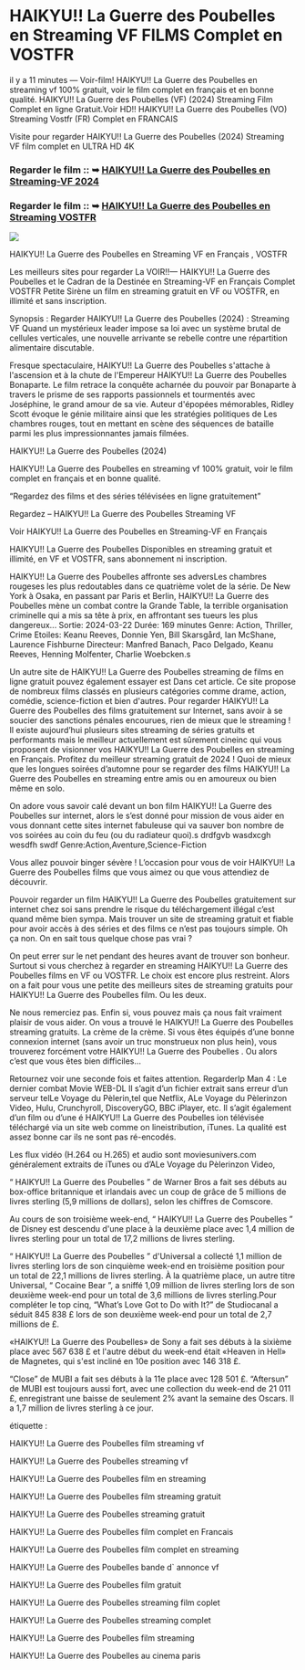 #	HAIKYU!! La Guerre des Poubelles en Streaming VF FILMS Complet en VOSTFR

il y a 11 minutes — Voir-film! HAIKYU!! La Guerre des Poubelles en streaming vf 100% gratuit, voir le film complet en français et en bonne qualité. HAIKYU!! La Guerre des Poubelles (VF) (2024) Streaming Film Complet en ligne Gratuit.Voir HD!! HAIKYU!! La Guerre des Poubelles (VO) Streaming Vostfr (FR) Complet en FRANCAIS

Visite pour regarder HAIKYU!! La Guerre des Poubelles (2024) Streaming VF film complet en ULTRA HD 4K

### Regarder le film :: ➥ [HAIKYU!! La Guerre des Poubelles en Streaming-VF 2024](https://t.co/OVukl1YiYU)

### Regarder le film :: ➥ [HAIKYU!! La Guerre des Poubelles en Streaming VOSTFR](https://t.co/OVukl1YiYU)

<p dir="auto"><a href="https://t.co/OVukl1YiYU" title="PLAYNOW" rel="nofollow"><img src="https://i.imgur.com/jhNGoEt.gif" style="max-width: 100%;"></a></p>

HAIKYU!! La Guerre des Poubelles en Streaming VF en Français , VOSTFR

Les meilleurs sites pour regarder La VOIR!!— HAIKYU!! La Guerre des Poubelles et le Cadran de la Destinée en Streaming-VF en Français Complet VOSTFR Petite Sirène un film en streaming gratuit en VF ou VOSTFR, en illimité et sans inscription.

Synopsis : Regarder HAIKYU!! La Guerre des Poubelles (2024) : Streaming VF Quand un mystérieux leader impose sa loi avec un système brutal de cellules verticales, une nouvelle arrivante se rebelle contre une répartition alimentaire discutable.

Fresque spectaculaire, HAIKYU!! La Guerre des Poubelles s'attache à l'ascension et à la chute de l'Empereur HAIKYU!! La Guerre des Poubelles Bonaparte. Le film retrace la conquête acharnée du pouvoir par Bonaparte à travers le prisme de ses rapports passionnels et tourmentés avec Joséphine, le grand amour de sa vie. Auteur d'épopées mémorables, Ridley Scott évoque le génie militaire ainsi que les stratégies politiques de Les chambres rouges, tout en mettant en scène des séquences de bataille parmi les plus impressionnantes jamais filmées.

HAIKYU!! La Guerre des Poubelles (2024)

HAIKYU!! La Guerre des Poubelles en streaming vf 100% gratuit, voir le film complet en français et en bonne qualité.

“Regardez des films et des séries télévisées en ligne gratuitement”

Regardez – HAIKYU!! La Guerre des Poubelles Streaming VF

Voir HAIKYU!! La Guerre des Poubelles en Streaming-VF en Français

HAIKYU!! La Guerre des Poubelles Disponibles en streaming gratuit et illimité, en VF et VOSTFR, sans abonnement ni inscription.

HAIKYU!! La Guerre des Poubelles affronte ses adversLes chambres rougeses les plus redoutables dans ce quatrième volet de la série. De New York à Osaka, en passant par Paris et Berlin, HAIKYU!! La Guerre des Poubelles mène un combat contre la Grande Table, la terrible organisation criminelle qui a mis sa tête à prix, en affrontant ses tueurs les plus dangereux... Sortie: 2024-03-22 Durée: 169 minutes Genre: Action, Thriller, Crime Etoiles: Keanu Reeves, Donnie Yen, Bill Skarsgård, Ian McShane, Laurence Fishburne Directeur: Manfred Banach, Paco Delgado, Keanu Reeves, Henning Molfenter, Charlie Woebcken.s

Un autre site de HAIKYU!! La Guerre des Poubelles streaming de films en ligne gratuit pouvez également essayer est Dans cet article. Ce site propose de nombreux films classés en plusieurs catégories comme drame, action, comédie, science-fiction et bien d'autres. Pour regarder HAIKYU!! La Guerre des Poubelles des films gratuitement sur Internet, sans avoir à se soucier des sanctions pénales encourues, rien de mieux que le streaming ! Il existe aujourd’hui plusieurs sites streaming de séries gratuits et performants mais le meilleur actuellement est sûrement cineinc qui vous proposent de visionner vos HAIKYU!! La Guerre des Poubelles en streaming en Français. Profitez du meilleur streaming gratuit de 2024 ! Quoi de mieux que les longues soirées d’automne pour se regarder des films HAIKYU!! La Guerre des Poubelles en streaming entre amis ou en amoureux ou bien même en solo.

On adore vous savoir calé devant un bon film HAIKYU!! La Guerre des Poubelles sur internet, alors le s’est donné pour mission de vous aider en vous donnant cette sites internet fabuleuse qui va sauver bon nombre de vos soirées au coin du feu (ou du radiateur quoi).s drdfgvb wasdxcgh wesdfh swdf Genre:Action,Aventure,Science-Fiction

Vous allez pouvoir binger sévère ! L’occasion pour vous de voir HAIKYU!! La Guerre des Poubelles films que vous aimez ou que vous attendiez de découvrir.

Pouvoir regarder un film HAIKYU!! La Guerre des Poubelles gratuitement sur internet chez soi sans prendre le risque du téléchargement illégal c’est quand même bien sympa. Mais trouver un site de streaming gratuit et fiable pour avoir accès à des séries et des films ce n’est pas toujours simple. Oh ça non. On en sait tous quelque chose pas vrai ?

On peut errer sur le net pendant des heures avant de trouver son bonheur. Surtout si vous cherchez à regarder en streaming HAIKYU!! La Guerre des Poubelles films en VF ou VOSTFR. Le choix est encore plus restreint. Alors on a fait pour vous une petite des meilleurs sites de streaming gratuits pour HAIKYU!! La Guerre des Poubelles film. Ou les deux.

Ne nous remerciez pas. Enfin si, vous pouvez mais ça nous fait vraiment plaisir de vous aider. On vous a trouvé le HAIKYU!! La Guerre des Poubelles streaming gratuits. La crème de la crème. Si vous êtes équipés d’une bonne connexion internet (sans avoir un truc monstrueux non plus hein), vous trouverez forcément votre HAIKYU!! La Guerre des Poubelles . Ou alors c’est que vous êtes bien difficiles…

Retournez voir une seconde fois et faites attention. RegarderIp Man 4 : Le dernier combat Movie WEB-DL Il s’agit d’un fichier extrait sans erreur d’un serveur telLe Voyage du Pèlerin,tel que Netflix, ALe Voyage du Pèlerinzon Video, Hulu, Crunchyroll, DiscoveryGO, BBC iPlayer, etc. Il s’agit également d’un film ou d’une é HAIKYU!! La Guerre des Poubelles ion télévisée téléchargé via un site web comme on lineistribution, iTunes. La qualité est assez bonne car ils ne sont pas ré-encodés.

Les flux vidéo (H.264 ou H.265) et audio sont moviesunivers.com généralement extraits de iTunes ou d’ALe Voyage du Pèlerinzon Video,

“ HAIKYU!! La Guerre des Poubelles ” de Warner Bros a fait ses débuts au box-office britannique et irlandais avec un coup de grâce de 5 millions de livres sterling (5,9 millions de dollars), selon les chiffres de Comscore.

Au cours de son troisième week-end, “ HAIKYU!! La Guerre des Poubelles ” de Disney est descendu d'une place à la deuxième place avec 1,4 million de livres sterling pour un total de 17,2 millions de livres sterling.

“ HAIKYU!! La Guerre des Poubelles ” d'Universal a collecté 1,1 million de livres sterling lors de son cinquième week-end en troisième position pour un total de 22,1 millions de livres sterling. À la quatrième place, un autre titre Universal, “ Cocaine Bear ”, a sniffé 1,09 million de livres sterling lors de son deuxième week-end pour un total de 3,6 millions de livres sterling.Pour compléter le top cinq, “What’s Love Got to Do with It?” de Studiocanal a séduit 845 838 £ lors de son deuxième week-end pour un total de 2,7 millions de £.

«HAIKYU!! La Guerre des Poubelles» de Sony a fait ses débuts à la sixième place avec 567 638 £ et l'autre début du week-end était «Heaven in Hell» de Magnetes, qui s'est incliné en 10e position avec 146 318 £.

“Close” de MUBI a fait ses débuts à la 11e place avec 128 501 £. “Aftersun” de MUBI est toujours aussi fort, avec une collection du week-end de 21 011 £, enregistrant une baisse de seulement 2% avant la semaine des Oscars. Il a 1,7 million de livres sterling à ce jour.

étiquette :

HAIKYU!! La Guerre des Poubelles film streaming vf

HAIKYU!! La Guerre des Poubelles streaming vf

HAIKYU!! La Guerre des Poubelles film en streaming

HAIKYU!! La Guerre des Poubelles film streaming gratuit

HAIKYU!! La Guerre des Poubelles streaming gratuit

HAIKYU!! La Guerre des Poubelles film complet en Francais

HAIKYU!! La Guerre des Poubelles film complet en streaming

HAIKYU!! La Guerre des Poubelles bande d` annonce vf

HAIKYU!! La Guerre des Poubelles film gratuit

HAIKYU!! La Guerre des Poubelles streaming film coplet

HAIKYU!! La Guerre des Poubelles streaming complet

HAIKYU!! La Guerre des Poubelles film streaming

HAIKYU!! La Guerre des Poubelles au cinema paris
